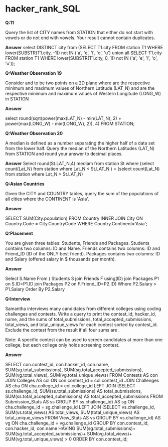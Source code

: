 # hacker_rank_SQL
**Q:11**

Query the list of CITY names from STATION that either do not start with vowels or do not end with vowels. Your result cannot contain duplicates.

**Answer**
select DISTINCT city from (SELECT T1.city FROM station T1 WHERE lower(SUBSTR(T1.city, -1)) not IN ('a', 'e', 'i', 'o', 'u') union all SELECT T1.city FROM station T1 WHERE lower(SUBSTR(T1.city, 0, 1)) not IN ('a', 'e', 'i', 'o', 'u'));

**Q:Weather Observation 19**

Consider  and  to be two points on a 2D plane where  are the respective minimum and maximum values of Northern Latitude (LAT_N) and  are the respective minimum and maximum values of Western Longitude (LONG_W) in STATION

**Answer**

select round(sqrt(power(max(LAT_N) - min(LAT_N), 2) + power(max(LONG_W) - min(LONG_W), 2)), 4) FROM STATION;

**Q:Weather Observation 20**

A median is defined as a number separating the higher half of a data set from the lower half. Query the median of the Northern Latitudes (LAT_N) from STATION and round your answer to  decimal places.

**Answer**
Select round(St.LAT_N,4) mediam from station St where (select count(Lat_N) from station where Lat_N < St.LAT_N ) = (select count(Lat_N) from station where Lat_N > St.LAT_N)

**Q:Asian Countries**

Given the CITY and COUNTRY tables, query the sum of the populations of all cities where the CONTINENT is 'Asia'.

**Answer**

SELECT SUM(City.population) FROM Country INNER JOIN City  ON Country.Code = City.CountryCode WHERE Country.Continent='Asia';

**Q:Placement**

You are given three tables: Students, Friends and Packages. Students contains two columns: ID and Name. Friends contains two columns: ID and Friend_ID (ID of the ONLY best friend). Packages contains two columns: ID and Salary (offered salary in $ thousands per month).

**Answer**

Select S.Name From ( Students S join Friends F using(ID) join Packages P1 on S.ID=P1.ID join Packages P2 on F.Friend_ID=P2.ID) Where P2.Salary > P1.Salary Order By P2.Salary

**Q:Interview**

Samantha interviews many candidates from different colleges using coding challenges and contests. Write a query to print the contest_id, hacker_id, name, and the sums of total_submissions, total_accepted_submissions, total_views, and total_unique_views for each contest sorted by contest_id. Exclude the contest from the result if all four sums are .

Note: A specific contest can be used to screen candidates at more than one college, but each college only holds  screening contest.

**Answer**

SELECT con.contest_id, con.hacker_id, con.name, SUM(sg.total_submissions), SUM(sg.total_accepted_submissions), SUM(vg.total_views), SUM(vg.total_unique_views) FROM Contests AS con JOIN Colleges AS col ON con.contest_id = col.contest_id JOIN Challenges AS cha ON cha.college_id = col.college_id LEFT JOIN (SELECT ss.challenge_id, SUM(ss.total_submissions) AS total_submissions, SUM(ss.total_accepted_submissions) AS total_accepted_submissions FROM  Submission_Stats AS ss GROUP BY ss.challenge_id) AS sg ON cha.challenge_id = sg.challenge_id LEFT JOIN (SELECT vs.challenge_id, SUM(vs.total_views) AS total_views, SUM(total_unique_views) AS total_unique_views FROM View_Stats AS vs GROUP BY vs.challenge_id) AS vg ON cha.challenge_id = vg.challenge_id GROUP BY con.contest_id, con.hacker_id, con.name HAVING SUM(sg.total_submissions)+       SUM(sg.total_accepted_submissions)+       SUM(vg.total_views)+       SUM(vg.total_unique_views) > 0 ORDER BY con.contest_id;
